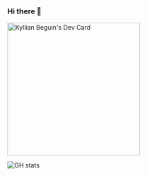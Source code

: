### Hi there 👋

<a href="https://app.daily.dev/kyllianbeguin"><img src="https://api.daily.dev/devcards/344c15890adb4974bb74f28ffeaf2ee2.png?r=k31" width="300" alt="Kyllian Beguin's Dev Card"/></a>

![GH stats](https://github-readme-stats.vercel.app/api?username=KyllianBeguin&show_icons=true&theme=light)
